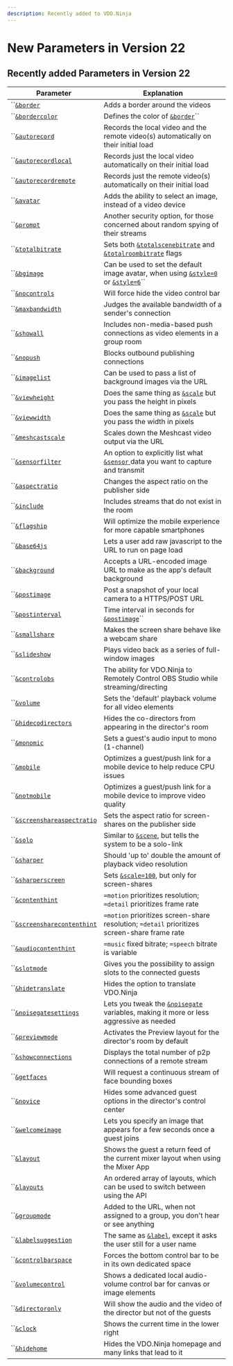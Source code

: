 ```yaml
---
description: Recently added to VDO.Ninja
---
```


# New Parameters in Version 22

## Recently added Parameters in Version 22

| Parameter                                                                        | Explanation                                                                                                                                                  |
| -------------------------------------------------------------------------------- | ------------------------------------------------------------------------------------------------------------------------------------------------------------ |
| ``[`&border`](design-parameters/and-border.md)                                   | Adds a border around the videos                                                                                                                              |
| ``[`&bordercolor`](design-parameters/and-bordercolor.md)                         | Defines the color of [`&border`](design-parameters/and-border.md)``                                                                                          |
| ``[`&autorecord`](settings-parameters/and-autorecord.md)                         | Records the local video and the remote video(s) automatically on their initial load                                                                          |
| ``[`&autorecordlocal`](settings-parameters/and-autorecordlocal.md)               | Records just the local video automatically on their initial load                                                                                             |
| ``[`&autorecordremote`](settings-parameters/and-autorecordremote.md)             | Records just the remote video(s) automatically on their initial load                                                                                         |
| ``[`&avatar`](video-parameters/and-avatar.md)                                    | Adds the ability to select an image, instead of a video device                                                                                               |
| ``[`&prompt`](settings-parameters/and-prompt.md)                                 | Another security option, for those concerned about random spying of their streams                                                                            |
| ``[`&totalbitrate`](video-parameters/and-totalbitrate.md)                        | Sets both [`&totalscenebitrate`](../newly-added-parameters/and-maxtotalscenebitrate.md) and [`&totalroombitrate`](view-parameters/totalroombitrate.md) flags |
| ``[`&bgimage`](upcoming-parameters/and-bgimage.md)                               | Can be used to set the default image avatar, when using [`&style=0` ](design-parameters/style.md)or [`&style=6`](design-parameters/style.md)``               |
| ``[`&nocontrols`](upcoming-parameters/and-nocontrols.md)                         | Will force hide the video control bar                                                                                                                        |
| ``[`&maxbandwidth`](upcoming-parameters/and-maxbandwidth.md)                     | Judges the available bandwidth of a sender's connection                                                                                                      |
| ``[`&showall`](upcoming-parameters/and-showall.md)                               | Includes non-media-based push connections as video elements in a group room                                                                                  |
| ``[`&nopush`](upcoming-parameters/and-nopush.md)                                 | Blocks outbound publishing connections                                                                                                                       |
| ``[`&imagelist`](upcoming-parameters/and-imagelist.md)                           | Can be used to pass a list of background images via the URL                                                                                                  |
| ``[`&viewheight`](upcoming-parameters/and-viewheight.md)                         | Does the same thing as [`&scale`](view-parameters/scale.md) but you pass the height in pixels                                                                |
| ``[`&viewwidth`](upcoming-parameters/and-viewwidth.md)                           | Does the same thing as [`&scale`](view-parameters/scale.md) but you pass the width in pixels                                                                 |
| ``[`&meshcastscale`](upcoming-parameters/and-meshcastscale.md)                   | Scales down the Meshcast video output via the URL                                                                                                            |
| ``[`&sensorfilter`](upcoming-parameters/and-sensorfilter.md)                     | An option to explicitly list what [`&sensor` ](../source-settings/sensor.md)data you want to capture and transmit                                            |
| ``[`&aspectratio`](upcoming-parameters/and-aspectratio.md)                       | Changes the aspect ratio on the publisher side                                                                                                               |
| ``[`&include`](upcoming-parameters/and-include.md)                               | Includes streams that do not exist in the room                                                                                                               |
| ``[`&flagship`](upcoming-parameters/and-flagship.md)                             | Will optimize the mobile experience for more capable smartphones                                                                                             |
| ``[`&base64js`](upcoming-parameters/and-base64js.md)                             | Lets a user add raw javascript to the URL to run on page load                                                                                                |
| ``[`&background`](upcoming-parameters/and-background.md)                         | Accepts a URL-encoded image URL to make as the app's default background                                                                                      |
| ``[`&postimage`](upcoming-parameters/and-postimage.md)                           | Post a snapshot of your local camera to a HTTPS/POST URL                                                                                                     |
| ``[`&postinterval`](upcoming-parameters/and-postinterval.md)                     | Time interval in seconds for [`&postimage`](upcoming-parameters/and-postimage.md)``                                                                          |
| ``[`&smallshare`](upcoming-parameters/and-smallshare.md)                         | Makes the screen share behave like a webcam share                                                                                                            |
| ``[`&slideshow`](upcoming-parameters/and-slideshow.md)                           | Plays video back as a series of full-window images                                                                                                           |
| ``[`&controlobs`](upcoming-parameters/and-obs.md)                                | The ability for VDO.Ninja to Remotely Control OBS Studio while streaming/directing                                                                           |
| ``[`&volume`](upcoming-parameters/and-volume.md)                                 | Sets the 'default' playback volume for all video elements                                                                                                    |
| ``[`&hidecodirectors`](upcoming-parameters/and-hidecodirectors.md)               | Hides the co-directors from appearing in the director's room                                                                                                 |
| ``[`&monomic`](upcoming-parameters/and-monomic.md)                               | Sets a guest's audio input to mono (1-channel)                                                                                                               |
| ``[`&mobile`](upcoming-parameters/and-mobile.md)                                 | Optimizes a guest/push link for a mobile device to help reduce CPU issues                                                                                    |
| ``[`&notmobile`](upcoming-parameters/and-notmobile.md)                           | Optimizes a guest/push link for a mobile device to improve video quality                                                                                     |
| ``[`&screenshareaspectratio`](upcoming-parameters/and-screenshareaspectratio.md) | Sets the aspect ratio for screen-shares on the publisher side                                                                                                |
| ``[`&solo`](upcoming-parameters/and-solo.md)                                     | Similar to [`&scene`](view-parameters/scene.md), but tells the system to be a solo-link                                                                      |
| ``[`&sharper`](upcoming-parameters/and-sharper.md)                               | Should 'up to' double the amount of playback video resolution                                                                                                |
| ``[`&sharperscreen`](upcoming-parameters/and-sharperscreen.md)                   | Sets [`&scale=100`](view-parameters/scale.md), but only for screen-shares                                                                                    |
| ``[`&contenthint`](upcoming-parameters/and-contenthint.md)                       | `=motion` prioritizes resolution; `=detail` prioritizes frame rate                                                                                           |
| ``[`&screensharecontenthint`](upcoming-parameters/and-screensharecontenthint.md) | `=motion` prioritizes screen-share resolution; `=detail` prioritizes screen-share frame rate                                                                 |
| ``[`&audiocontenthint`](upcoming-parameters/and-audiocontenthint.md)             | `=music` fixed bitrate; `=speech` bitrate is variable                                                                                                        |
| ``[`&slotmode`](upcoming-parameters/and-slotmode.md)                             | Gives you the possibility to assign slots to the connected guests                                                                                            |
| ``[`&hidetranslate`](upcoming-parameters/and-hidetranslate.md)                   | Hides the option to translate VDO.Ninja                                                                                                                      |
| ``[`&noisegatesettings`](upcoming-parameters/and-noisegatesettings.md)           | Lets you tweak the [`&noisegate`](../source-settings/noisegate.md) variables, making it more or less aggressive as needed                                    |
| ``[`&previewmode`](upcoming-parameters/and-previewmode.md)                       | Activates the Preview layout for the director's room by default                                                                                              |
| ``[`&showconnections`](upcoming-parameters/and-showconnections.md)               | Displays the total number of p2p connections of a remote stream                                                                                              |
| ``[`&getfaces`](upcoming-parameters/and-getfaces.md)                             | Will request a continuous stream of face bounding boxes                                                                                                      |
| ``[`&novice`](upcoming-parameters/and-novice.md)                                 | Hides some advanced guest options in the director's control center                                                                                           |
| ``[`&welcomeimage`](upcoming-parameters/and-welcomeimage.md)                     | Lets you specify an image that appears for a few seconds once a guest joins                                                                                  |
| ``[`&layout`](upcoming-parameters/and-layout.md)                                 | Shows the guest a return feed of the current mixer layout when using the Mixer App                                                                           |
| ``[`&layouts`](upcoming-parameters/and-layouts.md)                               | An ordered array of layouts, which can be used to switch between using the API                                                                               |
| ``[`&groupmode`](upcoming-parameters/and-groupmode.md)                           | Added to the URL, when not assigned to a group, you don't hear or see anything                                                                               |
| ``[`&labelsuggestion`](upcoming-parameters/and-labelsuggestion.md)               | The same as [`&label`](../general-settings/label.md), except it asks the user still for a user name                                                          |
| ``[`&controlbarspace`](upcoming-parameters/and-controlbarspace.md)               | Forces the bottom control bar to be in its own dedicated space                                                                                               |
| ``[`&volumecontrol`](upcoming-parameters/and-volumecontrol.md)                   | Shows a dedicated local audio-volume control bar for canvas or image elements                                                                                |
| ``[`&directoronly`](upcoming-parameters/and-directoronly.md)                     | Will show the audio and the video of the director but not of the guests                                                                                      |
| ``[`&clock`](upcoming-parameters/and-clock.md)                                   | Shows the current time in the lower right                                                                                                                    |
| ``[`&hidehome`](upcoming-parameters/and-hidehome.md)                             | Hides the VDO.Ninja homepage and many links that lead to it                                                                                                  |
